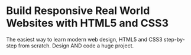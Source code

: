 Build Responsive Real World Websites with HTML5 and CSS3
========================

The easiest way to learn modern web design, HTML5 and CSS3 step-by-step from scratch. Design AND code a huge project.
